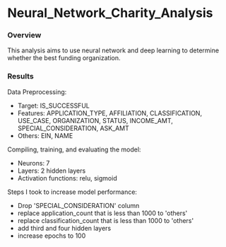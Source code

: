 # Neural_Network_Charity_Analysis

### Overview
This analysis aims to use neural network and deep learning to determine whether the best funding organization.

### Results

Data Preprocessing:

-  Target: IS_SUCCESSFUL
-  Features: APPLICATION_TYPE, AFFILIATION, CLASSIFICATION, USE_CASE, ORGANIZATION, STATUS, INCOME_AMT, SPECIAL_CONSIDERATION, ASK_AMT
-  Others: EIN, NAME

Compiling, training, and evaluating the model:

-  Neurons: 7
-  Layers: 2 hidden layers
-  Activation functions: relu, sigmoid

Steps I took to increase model performance:

-  Drop 'SPECIAL_CONSIDERATION' column
-  replace application_count that is less than 1000 to 'others'
-  replace classification_count that is less than 1000 to 'others'
-  add third and four hidden layers
-  increase epochs to 100
